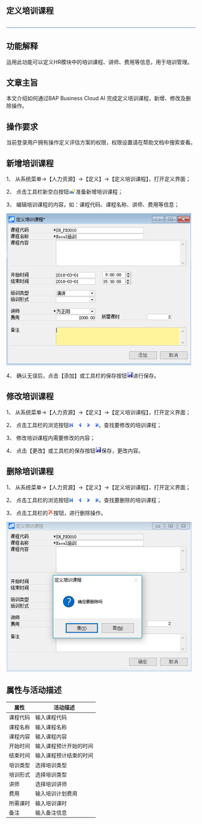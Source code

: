 ## 定义培训课程

![img](zsk_rlzy_dy/common/headLine.png) 

## 功能解释 

运用此功能可以定义HR模块中的培训课程、讲师、费用等信息，用于培训管理。

## 文章主旨 

本文介绍如何通过BAP Business Cloud AI 完成定义培训课程，新增、修改及删除操作。

## 操作要求 

当前登录用户拥有操作定义评估方案的权限，权限设置请在帮助文档中搜索查看。

## 新增培训课程 

1、 从系统菜单->【人力资源】->【定义】->【定义培训课程】，打开定义界面； 

2、 点击工具栏新空白按钮![img](zsk_rlzy_dy/common/新建.png)准备新增培训课程；

3、 编辑培训课程的内容，如：课程代码、课程名称、讲师、费用等信息；

![img](zsk_rlzy_dy/6.1.png)

4、 确认无误后，点击【添加】或工具栏的保存按钮![img](zsk_rlzy_dy/common/保存.png)进行保存。

## 修改培训课程 

1、 从系统菜单->【人力资源】->【定义】->【定义培训课程】，打开定义界面；

2、 点击工具栏的浏览按钮![img](zsk_rlzy_dy/common/翻页.png)，查找要修改的培训课程；

3、 修改培训课程内需要修改的内容；

4、 点击【更改】或工具栏的保存按钮![img](zsk_rlzy_dy/common/保存.png)保存，更改内容。

## 删除培训课程 

1、 从系统菜单->【人力资源】->【定义】->【定义培训课程】，打开定义界面；

2、 点击工具栏的浏览按钮![img](zsk_rlzy_dy/common/翻页.png)，查找要删除的培训课程；

3、 点击工具栏的![img](zsk_rlzy_dy/common/删除.png)按钮，进行删除操作。

![img](zsk_rlzy_dy/6.2.png)

## 属性与活动描述 

| **属性** | **活动描述**           |
| -------- | ---------------------- |
| 课程代码 | 输入课程代码           |
| 课程名称 | 输入课程名称           |
| 课程内容 | 输入课程内容           |
| 开始时间 | 输入课程预计开始的时间 |
| 结束时间 | 输入课程预计结束的时间 |
| 培训类型 | 选择培训类型           |
| 培训形式 | 选择培训类型           |
| 讲师     | 选择培训讲师           |
| 费用     | 输入培训计划费用       |
| 所需课时 | 输入培训课时           |
| 备注     | 输入备注信息           |

 
